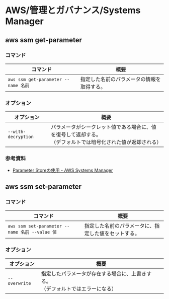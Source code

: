 # AWS/管理とガバナンス/Systems Manager

## aws ssm get-parameter

### コマンド

| コマンド                            | 概要                                       |
| ----------------------------------- | ------------------------------------------ |
| `aws ssm get-parameter --name 名前` | 指定した名前のパラメータの情報を取得する。 |

### オプション

| オプション          | 概要                                                         |
| ------------------- | ------------------------------------------------------------ |
| `--with-decryption` | パラメータがシークレット値である場合に、値を復号して返却する。<br />（デフォルトでは暗号化された値が返却される） |

### 参考資料

- [Parameter Storeの使用 - AWS Systems Manager](https://docs.aws.amazon.com/ja_jp/systems-manager/latest/userguide/parameter-store-working-with.html)

## aws ssm set-parameter

### コマンド

| コマンド                                       | 概要                                                 |
| ---------------------------------------------- | ---------------------------------------------------- |
| `aws ssm set-parameter --name 名前 --value 値` | 指定した名前のパラメータに、指定した値をセットする。 |

### オプション

| オプション    | 概要                                                         |
| ------------- | ------------------------------------------------------------ |
| `--overwrite` | 指定したパラメータが存在する場合に、上書きする。<br />（デフォルトではエラーになる） |
